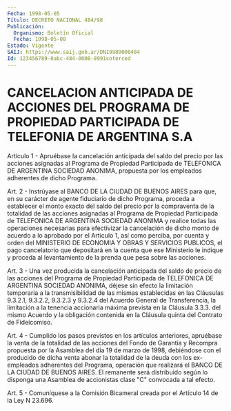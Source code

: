 ```yaml
---
Fecha: 1998-05-05
Título: DECRETO NACIONAL 484/98
Publicación:
  Organismo: Boletín Oficial
  Fecha: 1998-05-08
Estado: Vigente
SAIJ: https://www.saij.gob.ar/DN19980000484
Id: 123456789-0abc-484-0000-8991soterced
---
```

# CANCELACION ANTICIPADA DE ACCIONES DEL PROGRAMA DE PROPIEDAD PARTICIPADA DE TELEFONIA DE ARGENTINA S.A

<a id="1"></a>
Artículo 1 - Apruébase  la  cancelación  anticipada  del  saldo del precio   por  las  acciones  asignadas  al  Programa  de  Propiedad Participada  de TELEFONICA DE ARGENTINA SOCIEDAD ANONIMA, propuesta por los empleados adherentes de dicho Programa.

<a id="2"></a>
Art. 2 - Instrúyase al BANCO DE LA CIUDAD DE BUENOS AIRES para que, en su carácter  de  agente  fiduciario de dicho Programa, proceda a establecer el monto exacto del  saldo del precio por la compraventa de la totalidad de las acciones asignadas  al Programa de Propiedad Participada de TELEFONICA DE ARGENTINA SOCIEDAD  ANONIMA  y realice todas las operaciones necesarias para efectivizar la cancelación de dicho  monto  de acuerdo a lo aprobado por el Artículo 1, así  como perciba, por cuenta  y  orden  del MINISTERIO DE ECONOMIA Y OBRAS Y SERVICIOS  PUBLICOS,  el pago cancelatorio  que  depositará  en  la cuenta que ese Ministerio  le indique y proceda al levantamiento de la prenda que pesa sobre las acciones.

<a id="3"></a>
Art. 3 - Una vez producida la  cancelación  anticipada del saldo de precio  de  las acciones del Programa de Propiedad  Participada  de TELEFONICA DE  ARGENTINA  SOCIEDAD  ANONIMA,  déjese  sin efecto la limitación    temporaria   a  la  transmisibilidad  de  las  mismas establecidas en las Cláusulas  9.3.2.1,  9.3.2.2, 9.3.2.3 y 9.3.2.4 del Acuerdo General de Transferencia, la limitación  a  la tenencia accionaria máxima prevista en la Cláusula 3.3.3. del mismo  Acuerdo y  la  obligación  contenida en la Cláusula quinta del Contrato  de Fideicomiso.

<a id="4"></a>
Art. 4 - Cumplido los  pasos previstos en los artículos anteriores, apruébase la venta de la  totalidad  de  las  acciones del Fondo de Garantía y Recompra propuesta por la Asamblea del  día  19 de marzo de  1998,  debiéndose  con  el  producido de dicha venta abonar  la totalidad de la deuda con los ex-empleados adherentes del Programa, operación que realizará el BANCO  DE  LA CIUDAD DE BUENOS AIRES. El remanente  será  distribuido  según  lo disponga  una  Asamblea  de accionistas clase "C" convocada a tal efecto.

<a id="5"></a>
Art. 5 - Comuníquese a la Comisión Bicameral creada por el Artículo 14 de la Ley N 23.696.